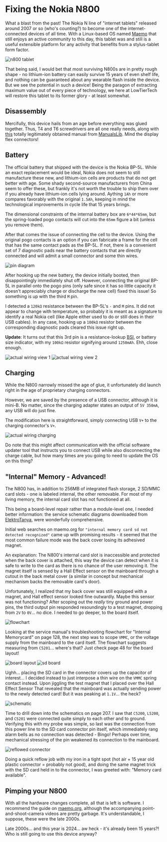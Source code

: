 # Fixing the Nokia N800

What a blast from the past! The Nokia N line of "internet tablets" released around 2007 or so (who's counting?) to become one of the internet-connected devices of all time. With a Linux-based OS named [Maemo](https://maemo.org) that still enjoys an active community to this day, this tablet was and still is a useful extensible platform for any activity that benefits from a stylus-tablet form factor.

![n800 tablet](assets/n800.jpg)

That being said, I would bet that most surviving N800s are in pretty rough shape - no lithium-ion battery can easily survive 15 years of even shelf life, and nothing can be guaranteed about any wearable flash inside the device. But we see the potential in such a device! Being the paragon of extracting maximum value out of every piece of technology, we here at LowTierTech will restore this tablet to its former glory - at least somewhat.

## Disassembly

Mercifully, this device hails from an age before everything was glued together. Thus, T4 and T6 screwdrivers are all one really needs, along with [this](assets/n800.pdf) totally legitimately obtained manual from [ManualsLib](https://www.manualslib.com/manual/1145225/Nokia-N800.html). Mind the display flex connectors!

## Battery

The official battery that shipped with the device is the Nokia BP-5L. While an exact replacement would be ideal, Nokia does not seem to still manufacture these new, and lithium-ion cells are products that do not get better with age. Some shady second-source manufacturers from China seem to offer these, but frankly it's not worth the trouble to ship them over if you already have lithium-ion cells lying around. Aything `1Ah` or more compares favorably with the original `1.5Ah`, keeping in mind the technological improvements in cycle life that 15 years brings.

The dimensional constraints of the internal battery box are `6*44*65mm`, but the spring-loaded pogo contacts will cut into the `65mm` figure a bit (unless you remove them).

After that comes the issue of connecting the cell to the device. Using the original pogo contacts is an option if you can fabricate a frame for the cell that has the same contact pads as the BP-5L. If not, there is a convenient set of 7 diagnostic pads near the battery contacts that are directly connected and will admit a small connector and some thin wires.

![pin diagram](assets/n800-pins.png)

After hooking up the new battery, the device initially booted, then disappointingly immediately shut off. However, connecting the original BP-5L in parallel onto the pogo pins (only safe since it has so little capacity it doesn't appreciably charge or discharge the new cell) fixed this issue! So something is up with the third `M` pin.

I detected a `120kΩ` resistance between the BP-5L's `-` and `M` pins. It did not appear to change with temperature, so probably it is meant as a signature to identify a real Nokia cell (like Apple either used to do or still does in their USB cables). In any case, hooking up a `100kΩ` resistor between the corresponding diagnostic pads cleared this issue right up.

**Update**: It turns out that this 3rd pin is a resistance-lookup [BSI](https://wiki.maemo.org/N900_Software_BME), or battery size indicator, with my `100kΩ` resistor signifying around `1250mAh`. Ehh, close enough.

![actual wiring view 1](assets/battery-1.jpg)
![actual wiring view 2](assets/battery-2.jpg)

## Charging

While the N800 narrowly missed the age of glue, it unfortunately did launch right in the age of proprietary charging connectors.

However, we are saved by the presence of a USB connector, although it is mini-B. No matter, since the charging adapter states an output of `5V 350mA`, any USB will do just fine.

The modification here is straightforward, simply connecting USB `V+` to the charging connector's `V+`.

![actual wiring charging](assets/usb-charging.jpg)

Do note that this might affect communication with the official software updater tool that instructs you to connect USB while also disconnecting the charge cable, but how many times are you going to need to update the OS on this thing?

## "Internal" Memory - Advanced!

The N800 has, in addition to 256MB of integrated flash storage, 2 SD/MMC card slots - one is labeled internal, the other removable. For most of my living memory, the internal card slot has not functioned at all.

This being a board-level repair rather than a module-level one, I needed better information: the service schematic diagrams downloaded from [ElektroTanya](https://elektrotanya.com/nokia_n800_rx_34_service_manual_schematics.pdf/download.html),  were wonderfully comprehensive.

Initial web searches on maemo.org for `"internal memory card sd not detected recognized"` came up with promising results - it seemed that the most common failure mode was the back cover losing its adhesived magnet.

An explanation: The N800's internal card slot is inaccessible and protected when the back cover is attached, this way the device can detect when it is safe to write to the card as there is no chance of the user removing it. The magnet itself is sensed by a Hall Effect sensor on the mainboard through a cutout in the back metal cover (a similar in concept but mechanical mechanism backs the removable card's door).

Unfortunately, I realized that my back cover was still equipped with a magnet, and Hall effect sensor looked fine outwardly. Maybe this sensor was not functioning? After scoping out the *really* tiny ground and power pins, the third output pin responded resoundingly to a test magnet, dropping from `2V` to `0V`... no dice. I needed to go deeper, to the board itself.

![flowchart](assets/troubleshooting.png)

Looking at the service manual's troubleshooting flowchart for "Internal Memorycard" on page 128, the next step was to scope `VMMC`, or the voltage supply from the mainboard to the card itself. The flowchart suggests measuring from `C5201`... where's that? Just check page 48 for the board layout!

![board layout](assets/layout.png)
![sd board](assets/board-shot.jpg)

Ughh... placing the SD card in the connector covers up the capacitor of interest... I decided instead to just interpose a thin wire on the `VMMC` spring contact instead. Upon jiggling the test magnet that I placed over the Hall Effect Sensor That revealed that the mainboard was actually sending power to the newly detected card! But it was peaking at `1.1V`... the heck?

![schematic](assets/schematic.png)

Time to drill down into the schematics on page 207. I saw that `C5200`, `L5200`, and `C5201` were connected quite simply to each other and to ground. Verifying this with my probe was simple, so last was the connection from this power line to the SD card connector pin itself, which immediately rang alarm bells as no connection was detected - Bingo! Perhaps over time, mechanical stressing of the pin weakened its connection to the mainboard.

![reflowed connector](assets/sd-connector.jpg)

Doing a quick reflow job with my iron in a tight spot (hot air + 15 year old plastic connector = probably not good), and doing the same magnet trick with the SD card held in to the connector, I was greeted with: "Memory card available".


## Pimping your N800

With all the hardware changes complete, all that is left is software. I recommend the guide on [maemo.org](https://talk.maemo.org/showthread.php?t=94294), although the accompanying point-and-shoot-camera videos are pretty garbage. It's understandable, I suppose, these were the late 2000s.

Late 2000s... and this year is 2024... aw heck - it's already been 15 years?! Who is still going to use this device anyway?